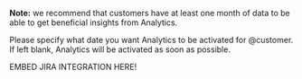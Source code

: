 **Note:** we recommend that customers have at least one month of data to be able to get beneficial insights from Analytics. ​

Please specify what date you want Analytics to be activated for @customer. If left blank, Analytics will be activated as soon as possible.

EMBED JIRA INTEGRATION HERE!